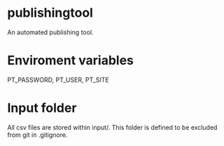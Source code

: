 # publishingtool
An automated publishing tool.

# Enviroment variables
PT_PASSWORD, PT_USER, PT_SITE

# Input folder
All csv files are stored within input/. This folder is defined to be excluded from git in .gitignore.
